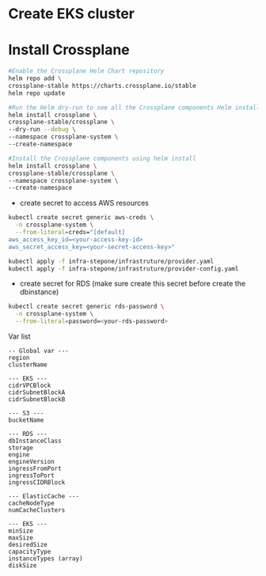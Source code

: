 # Create EKS cluster
# Install Crossplane
```bash
#Enable the Crossplane Helm Chart repository
helm repo add \
crossplane-stable https://charts.crossplane.io/stable
helm repo update

#Run the Helm dry-run to see all the Crossplane components Helm installs.
helm install crossplane \
crossplane-stable/crossplane \
--dry-run --debug \
--namespace crossplane-system \
--create-namespace

#Install the Crossplane components using helm install
helm install crossplane \
crossplane-stable/crossplane \
--namespace crossplane-system \
--create-namespace

```

- create secret to access AWS resources
```bash
kubectl create secret generic aws-creds \
  -n crossplane-system \
  --from-literal=creds="[default]
aws_access_key_id=<your-access-key-id>
aws_secret_access_key=<your-secret-access-key>"
```
```bash
kubectl apply -f infra-stepone/infrastruture/provider.yaml
kubectl apply -f infra-stepone/infrastruture/provider-config.yaml
```

- create secret for RDS (make sure create this secret before create the dbinstance)
```bash
kubectl create secret generic rds-password \
  -n crossplane-system \
  --from-literal=password=<your-rds-password>
```

Var list
```
-- Global var ---
region
clusterName

--- EKS ---
cidrVPCBlock
cidrSubnetBlockA
cidrSubnetBlockB

--- S3 ---
bucketName

--- RDS ---
dbInstanceClass
storage
engine
engineVersion
ingressFromPort
ingressToPort
ingressCIDRBlock

--- ElasticCache ---
cacheNodeType
numCacheClusters

--- EKS ---
minSize
maxSize
desiredSize
capacityType
instanceTypes (array)
diskSize
```